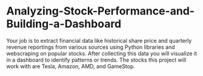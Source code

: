# Analyzing-Stock-Performance-and-Building-a-Dashboard
Your job is to extract financial data like historical share price and quarterly revenue reportings from various sources using Python libraries and webscraping on popular stocks. After collecting this data you will visualize it in a dashboard to identify patterns or trends. The stocks this project will work with are Tesla, Amazon, AMD, and GameStop.
